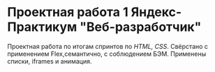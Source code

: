 # Проектная работа 1 Яндекс-Практикум "Веб-разработчик"



Проектная работа по итогам спринтов по *HTML, CSS*.
Cвёрстано c применением Flex,семантично, с соблюдением БЭМ.
Применены списки, iframes и анимация.



